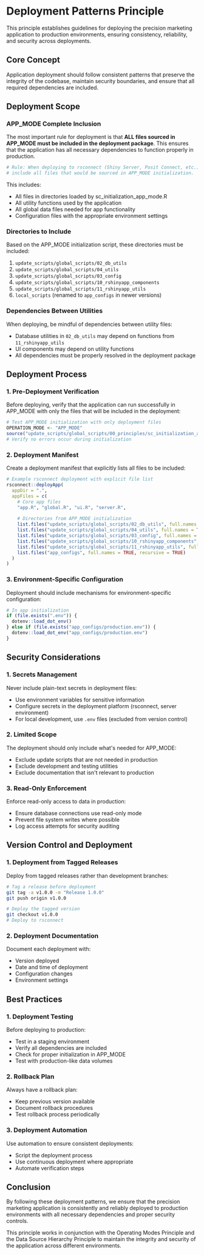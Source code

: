# Deployment Patterns Principle

This principle establishes guidelines for deploying the precision marketing application to production environments, ensuring consistency, reliability, and security across deployments.

## Core Concept

Application deployment should follow consistent patterns that preserve the integrity of the codebase, maintain security boundaries, and ensure that all required dependencies are included.

## Deployment Scope

### APP_MODE Complete Inclusion

The most important rule for deployment is that **ALL files sourced in APP_MODE must be included in the deployment package**. This ensures that the application has all necessary dependencies to function properly in production.

```r
# Rule: When deploying to rsconnect (Shiny Server, Posit Connect, etc.),
# include all files that would be sourced in APP_MODE initialization.
```

This includes:
- All files in directories loaded by sc_initialization_app_mode.R
- All utility functions used by the application
- All global data files needed for app functionality
- Configuration files with the appropriate environment settings

### Directories to Include

Based on the APP_MODE initialization script, these directories must be included:
1. `update_scripts/global_scripts/02_db_utils`
2. `update_scripts/global_scripts/04_utils`
3. `update_scripts/global_scripts/03_config`
4. `update_scripts/global_scripts/10_rshinyapp_components`
5. `update_scripts/global_scripts/11_rshinyapp_utils`
6. `local_scripts` (renamed to `app_configs` in newer versions)

### Dependencies Between Utilities

When deploying, be mindful of dependencies between utility files:
- Database utilities in `02_db_utils` may depend on functions from `11_rshinyapp_utils`
- UI components may depend on utility functions
- All dependencies must be properly resolved in the deployment package

## Deployment Process

### 1. Pre-Deployment Verification

Before deploying, verify that the application can run successfully in APP_MODE with only the files that will be included in the deployment:

```r
# Test APP_MODE initialization with only deployment files
OPERATION_MODE <- "APP_MODE"
source("update_scripts/global_scripts/00_principles/sc_initialization_app_mode.R")
# Verify no errors occur during initialization
```

### 2. Deployment Manifest

Create a deployment manifest that explicitly lists all files to be included:

```r
# Example rsconnect deployment with explicit file list
rsconnect::deployApp(
  appDir = ".",
  appFiles = c(
    # Core app files
    "app.R", "global.R", "ui.R", "server.R",
    
    # Directories from APP_MODE initialization
    list.files("update_scripts/global_scripts/02_db_utils", full.names = TRUE, recursive = TRUE),
    list.files("update_scripts/global_scripts/04_utils", full.names = TRUE, recursive = TRUE),
    list.files("update_scripts/global_scripts/03_config", full.names = TRUE, recursive = TRUE),
    list.files("update_scripts/global_scripts/10_rshinyapp_components", full.names = TRUE, recursive = TRUE),
    list.files("update_scripts/global_scripts/11_rshinyapp_utils", full.names = TRUE, recursive = TRUE),
    list.files("app_configs", full.names = TRUE, recursive = TRUE)
  )
)
```

### 3. Environment-Specific Configuration

Deployment should include mechanisms for environment-specific configuration:

```r
# In app initialization
if (file.exists(".env")) {
  dotenv::load_dot_env()
} else if (file.exists("app_configs/production.env")) {
  dotenv::load_dot_env("app_configs/production.env")
}
```

## Security Considerations

### 1. Secrets Management

Never include plain-text secrets in deployment files:
- Use environment variables for sensitive information
- Configure secrets in the deployment platform (rsconnect, server environment)
- For local development, use `.env` files (excluded from version control)

### 2. Limited Scope

The deployment should only include what's needed for APP_MODE:
- Exclude update scripts that are not needed in production
- Exclude development and testing utilities
- Exclude documentation that isn't relevant to production

### 3. Read-Only Enforcement

Enforce read-only access to data in production:
- Ensure database connections use read-only mode
- Prevent file system writes where possible
- Log access attempts for security auditing

## Version Control and Deployment

### 1. Deployment from Tagged Releases

Deploy from tagged releases rather than development branches:

```bash
# Tag a release before deployment
git tag -a v1.0.0 -m "Release 1.0.0"
git push origin v1.0.0

# Deploy the tagged version
git checkout v1.0.0
# Deploy to rsconnect
```

### 2. Deployment Documentation

Document each deployment with:
- Version deployed
- Date and time of deployment
- Configuration changes
- Environment settings

## Best Practices

### 1. Deployment Testing

Before deploying to production:
- Test in a staging environment
- Verify all dependencies are included
- Check for proper initialization in APP_MODE
- Test with production-like data volumes

### 2. Rollback Plan

Always have a rollback plan:
- Keep previous version available
- Document rollback procedures
- Test rollback process periodically

### 3. Deployment Automation

Use automation to ensure consistent deployments:
- Script the deployment process
- Use continuous deployment where appropriate
- Automate verification steps

## Conclusion

By following these deployment patterns, we ensure that the precision marketing application is consistently and reliably deployed to production environments with all necessary dependencies and proper security controls.

This principle works in conjunction with the Operating Modes Principle and the Data Source Hierarchy Principle to maintain the integrity and security of the application across different environments.